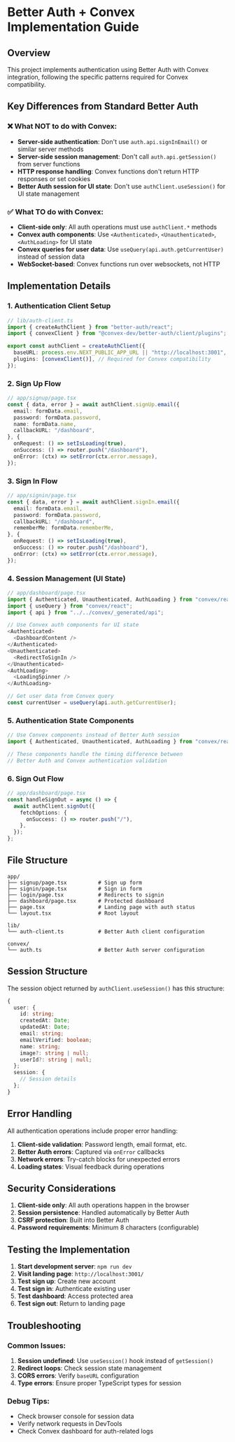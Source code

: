 # Better Auth + Convex Implementation Guide

## Overview
This project implements authentication using Better Auth with Convex integration, following the specific patterns required for Convex compatibility.

## Key Differences from Standard Better Auth

### ❌ **What NOT to do with Convex:**
- **Server-side authentication**: Don't use `auth.api.signInEmail()` or similar server methods
- **Server-side session management**: Don't call `auth.api.getSession()` from server functions
- **HTTP response handling**: Convex functions don't return HTTP responses or set cookies
- **Better Auth session for UI state**: Don't use `authClient.useSession()` for UI state management

### ✅ **What TO do with Convex:**
- **Client-side only**: All auth operations must use `authClient.*` methods
- **Convex auth components**: Use `<Authenticated>`, `<Unauthenticated>`, `<AuthLoading>` for UI state
- **Convex queries for user data**: Use `useQuery(api.auth.getCurrentUser)` instead of session data
- **WebSocket-based**: Convex functions run over websockets, not HTTP

## Implementation Details

### 1. **Authentication Client Setup**
```typescript
// lib/auth-client.ts
import { createAuthClient } from "better-auth/react";
import { convexClient } from "@convex-dev/better-auth/client/plugins";

export const authClient = createAuthClient({
  baseURL: process.env.NEXT_PUBLIC_APP_URL || "http://localhost:3001",
  plugins: [convexClient()], // Required for Convex compatibility
});
```

### 2. **Sign Up Flow**
```typescript
// app/signup/page.tsx
const { data, error } = await authClient.signUp.email({
  email: formData.email,
  password: formData.password,
  name: formData.name,
  callbackURL: "/dashboard",
}, {
  onRequest: () => setIsLoading(true),
  onSuccess: () => router.push("/dashboard"),
  onError: (ctx) => setError(ctx.error.message),
});
```

### 3. **Sign In Flow**
```typescript
// app/signin/page.tsx
const { data, error } = await authClient.signIn.email({
  email: formData.email,
  password: formData.password,
  callbackURL: "/dashboard",
  rememberMe: formData.rememberMe,
}, {
  onRequest: () => setIsLoading(true),
  onSuccess: () => router.push("/dashboard"),
  onError: (ctx) => setError(ctx.error.message),
});
```

### 4. **Session Management (UI State)**
```typescript
// app/dashboard/page.tsx
import { Authenticated, Unauthenticated, AuthLoading } from "convex/react";
import { useQuery } from "convex/react";
import { api } from "../../convex/_generated/api";

// Use Convex auth components for UI state
<Authenticated>
  <DashboardContent />
</Authenticated>
<Unauthenticated>
  <RedirectToSignIn />
</Unauthenticated>
<AuthLoading>
  <LoadingSpinner />
</AuthLoading>

// Get user data from Convex query
const currentUser = useQuery(api.auth.getCurrentUser);
```

### 5. **Authentication State Components**
```typescript
// Use Convex components instead of Better Auth session
import { Authenticated, Unauthenticated, AuthLoading } from "convex/react";

// These components handle the timing difference between
// Better Auth and Convex authentication validation
```

### 6. **Sign Out Flow**
```typescript
// app/dashboard/page.tsx
const handleSignOut = async () => {
  await authClient.signOut({
    fetchOptions: {
      onSuccess: () => router.push("/"),
    },
  });
};
```

## File Structure

```
app/
├── signup/page.tsx          # Sign up form
├── signin/page.tsx          # Sign in form  
├── login/page.tsx           # Redirects to signin
├── dashboard/page.tsx       # Protected dashboard
├── page.tsx                 # Landing page with auth status
└── layout.tsx               # Root layout

lib/
└── auth-client.ts           # Better Auth client configuration

convex/
└── auth.ts                  # Better Auth server configuration
```

## Session Structure

The session object returned by `authClient.useSession()` has this structure:

```typescript
{
  user: {
    id: string;
    createdAt: Date;
    updatedAt: Date;
    email: string;
    emailVerified: boolean;
    name: string;
    image?: string | null;
    userId?: string | null;
  };
  session: {
    // Session details
  };
}
```

## Error Handling

All authentication operations include proper error handling:

1. **Client-side validation**: Password length, email format, etc.
2. **Better Auth errors**: Captured via `onError` callbacks
3. **Network errors**: Try-catch blocks for unexpected errors
4. **Loading states**: Visual feedback during operations

## Security Considerations

1. **Client-side only**: All auth operations happen in the browser
2. **Session persistence**: Handled automatically by Better Auth
3. **CSRF protection**: Built into Better Auth
4. **Password requirements**: Minimum 8 characters (configurable)

## Testing the Implementation

1. **Start development server**: `npm run dev`
2. **Visit landing page**: `http://localhost:3001/`
3. **Test sign up**: Create new account
4. **Test sign in**: Authenticate existing user
5. **Test dashboard**: Access protected area
6. **Test sign out**: Return to landing page

## Troubleshooting

### Common Issues:
1. **Session undefined**: Use `useSession()` hook instead of `getSession()`
2. **Redirect loops**: Check session state management
3. **CORS errors**: Verify `baseURL` configuration
4. **Type errors**: Ensure proper TypeScript types for session

### Debug Tips:
- Check browser console for session data
- Verify network requests in DevTools
- Check Convex dashboard for auth-related logs
